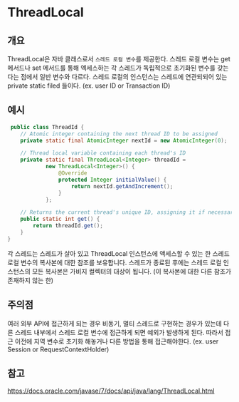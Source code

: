 # ThreadLocal

## 개요

ThreadLocal은 자바 클래스로서 `스레드 로컬 변수`를 제공한다. 스레드 로컬 변수는 get 메서드나 set 메서드를 통해 엑세스하는 각 스레드가 독립적으로 초기화된 변수를 갖는 다는 점에서 일반 변수와
다르다. 스레드 로컬의 인스턴스는 스레드에 연관되되어 있는 private static filed 들이다. (ex. user ID or Transaction ID)

## 예시

```java
 public class ThreadId {
    // Atomic integer containing the next thread ID to be assigned
    private static final AtomicInteger nextId = new AtomicInteger(0);

    // Thread local variable containing each thread's ID
    private static final ThreadLocal<Integer> threadId =
            new ThreadLocal<Integer>() {
                @Override
                protected Integer initialValue() {
                    return nextId.getAndIncrement();
                }
            };

    // Returns the current thread's unique ID, assigning it if necessary
    public static int get() {
        return threadId.get();
    }
}
```
각 스레드는 스레드가 살아 있고 ThreadLocal 인스턴스에 액세스할 수 있는 한 스레드 로컬 변수의 복사본에 대한 참조를 보유합니다. 
스레드가 종료된 후에는 스레드 로컬 인스턴스의 모든 복사본은 가비지 컬렉터의 대상이 됩니다. (이 복사본에 대한 다른 참조가 존재하지 않는 한)

## 주의점

여러 외부 API에 접근하게 되는 경우 비동기, 멀티 스레드로 구현하는 경우가 있는데 다른 스레드 내부에서 스레드 로컬 변수에 접근하게 되면 예외가 발생하게 된다. 
따라서 접근 이전에 지역 변수로 초기화 해놓거나 다른 방법을 통해 접근해야한다. (ex. user Session or RequestContextHolder)

## 참고
https://docs.oracle.com/javase/7/docs/api/java/lang/ThreadLocal.html
